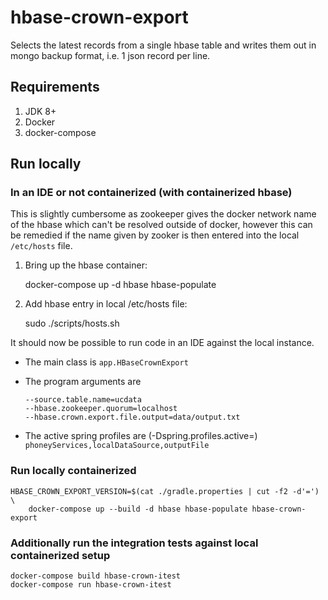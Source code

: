 # hbase-crown-export

Selects the latest records from a single hbase table and writes them out in
mongo backup format, i.e. 1 json record per line.

## Requirements

1. JDK 8+
2. Docker
3. docker-compose

## Run locally

### In an IDE or not containerized (with containerized hbase)

This is slightly cumbersome as zookeeper gives the docker network name of the
hbase which can't be resolved outside of docker, however this can be remedied
if the name given by zooker is then entered into the local ```/etc/hosts```
file.

1. Bring up the hbase container:

    docker-compose up -d hbase hbase-populate

2. Add hbase entry in local /etc/hosts file:

    sudo ./scripts/hosts.sh

It should now be possible to run code in an IDE against the local instance.

* The main class is
  ```app.HBaseCrownExport```

* The program arguments are
  ```
  --source.table.name=ucdata
  --hbase.zookeeper.quorum=localhost
  --hbase.crown.export.file.output=data/output.txt
  ```
* The active spring profiles are (-Dspring.profiles.active=)
  ```phoneyServices,localDataSource,outputFile```

### Run locally containerized
    HBASE_CROWN_EXPORT_VERSION=$(cat ./gradle.properties | cut -f2 -d'=') \
        docker-compose up --build -d hbase hbase-populate hbase-crown-export

### Additionally run the integration tests against local containerized setup
    docker-compose build hbase-crown-itest
    docker-compose run hbase-crown-itest
